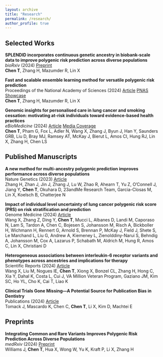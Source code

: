 ```yaml
---
layout: archive
title: "Research"
permalink: /research/
author_profile: true
--- 
```


## Selected Works
**SPLENDID incorporates continuous genetic ancestry in biobank-scale data to improve polygenic risk prediction across diverse populations**\
*bioRxiv* (2024) [Preprint](https://www.biorxiv.org/content/10.1101/2024.10.14.618256v1.full.pdf)\
**Chen T**, Zhang H, Mazumder R, Lin X

**Fast and scalable ensemble learning method for versatile polygenic risk prediction**\
Proceedings of the National Academy of Sciences (2024) [Article](https://www.pnas.org/doi/10.1073/pnas.2403210121) [PNAS Showcase](https://www.growkudos.com/publications/10.1073%252Fpnas.2403210121/reader)  \
**Chen T**, Zhang H, Mazumder R, Lin X

**Genomic insights for personalised care in lung cancer and smoking cessation: motivating at-risk individuals toward evidence-based health practices**\
*eBioMedicine* (2024) [Article](https://www.sciencedirect.com/science/article/pii/S2352396424004778) [Media Coverage](https://siteman.wustl.edu/using-genetics-to-prevent-lung-cancer/) \
**Chen T**, Pham G, Fox L, Adler N, Wang X, Zhang J, Byun J, Han Y, Saunders GRB, Liu D, Bray MJ, Ramsey AT, McKay J, Bierut L, Amos CI, Hung RJ, Lin X, Zhang H, Chen LS

## Published Manuscripts
**A new method for multi-ancestry polygenic prediction improves performance across diverse populations**\
Nature Genetics (2023) [Article](https://www.nature.com/articles/s41588-023-01501-z)\
Zhang H, Zhan J, Jin J, Zhang J, Lu W, Zhao R, Ahearn T, Yu Z, O’Connell J, Jiang Y, **Chen T**, Okuhara D, 23andMe Research Team, Garcia-Closas M, Lin X, Koelsch B, Chatterjee N

**Impact of individual level uncertainty of lung cancer polygenic risk score (PRS) on risk stratification and prediction**\
Genome Medicine (2024) [Article](https://genomemedicine.biomedcentral.com/articles/10.1186/s13073-024-01298-4)\
Wang X, Zhang Z, Ding Y, **Chen T**, Mucci L, Albanes D, Landi M, Caporaso N, Lam S, Tardon A, Chen C, Bojesen S, Johansson M, Risch A, Bickboller H, Wichmann H, Rennert G, Arnold S, Brennan P, McKay J, Field J, Shete S, Le Marchand L, Liu G, Andrew A, Kiemeney L, Zienolddiny-Narui S, Behndig A, Johansson M, Cox A, Lazarus P, Schabath M, Aldrich M, Hung R, Amos C, Lin X, Christiani D

**Heterogeneous associations between interleukin-6 receptor variants and phenotypes across ancestries and implications for therapy**\
Scientific Reports (2024) [Article](https://www.nature.com/articles/s41598-024-54063-3)\
Wang X, Liu M, Nogues IE, **Chen T**, Xiong X, Bonzel CL, Zhang H, Hong C, Xia Y, Dahal K, Costa L, Cui J, VA Million Veteran Program, Gaziano JM, Kim SC, Ho YL, Cho K, Cai T, Liao K

**Clinical Trials Gone Missing—A Potential Source for Publication Bias in Dentistry**\
Publications (2024) [Article](https://www.mdpi.com/2304-6775/12/3/23) \
Tomack J, Mascardo K, Chen C, **Chen T**, Li X, Kim D, Machtei E


## Preprints
**Integrating Common and Rare Variants Improves Polygenic Risk Prediction Across Diverse Populations**\
*medRxiv* (2024) [Preprint](https://www.medrxiv.org/content/10.1101/2024.11.05.24316779v1) \
Williams J, **Chen T**, Hua X, Wong W, Yu K, Kraft P, Li X, Zhang H

